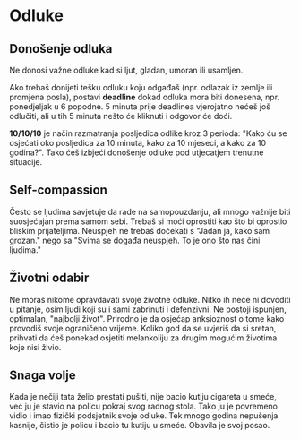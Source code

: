 # Odluke

## Donošenje odluka

Ne donosi važne odluke kad si ljut, gladan, umoran ili usamljen.

Ako trebaš donijeti tešku odluku koju odgađaš (npr. odlazak iz zemlje ili promjena posla), postavi **deadline** dokad odluka mora biti donesena, npr. ponedjeljak u 6 popodne. 5 minuta prije deadlinea vjerojatno nećeš još odlučiti, ali u tih 5 minuta nešto će kliknuti i odgovor će doći.

**10/10/10** je način razmatranja posljedica odlike kroz 3 perioda: "Kako ću se osjećati oko posljedica za 10 minuta, kako za 10 mjeseci, a kako za 10 godina?". Tako ćeš izbjeći donošenje odluke pod utjecatjem trenutne situacije.

## Self-compassion

Često se ljudima savjetuje da rade na samopouzdanju, ali mnogo važnije biti suosjećajan prema samom sebi. Trebaš si moći oprostiti kao što bi oprostio bliskim prijateljima. Neuspjeh ne trebaš dočekati s "Jadan ja, kako sam grozan." nego sa "Svima se događa neuspjeh. To je ono što nas čini ljudima."

## Životni odabir

Ne moraš nikome opravdavati svoje životne odluke. Nitko ih neće ni dovoditi u pitanje, osim ljudi koji su i sami zabrinuti i defenzivni. Ne postoji ispunjen, optimalan, "najbolji život". Prirodno je da osjećap anksioznost o tome kako provodiš svoje ograničeno vrijeme. Koliko god da se uvjeriš da si sretan, prihvati da ćeš ponekad osjetiti melankoliju za drugim mogućim životima koje nisi živio.

## Snaga volje

Kada je nečiji tata želio prestati pušiti, nije bacio kutiju cigareta u smeće, već ju je stavio na policu pokraj svog radnog stola. Tako ju je povremeno vidio i imao fizički podsjetnik svoje odluke. Tek mnogo godina nepušenja kasnije, čistio je policu i bacio tu kutiju u smeće. Obavila je svoj posao.
